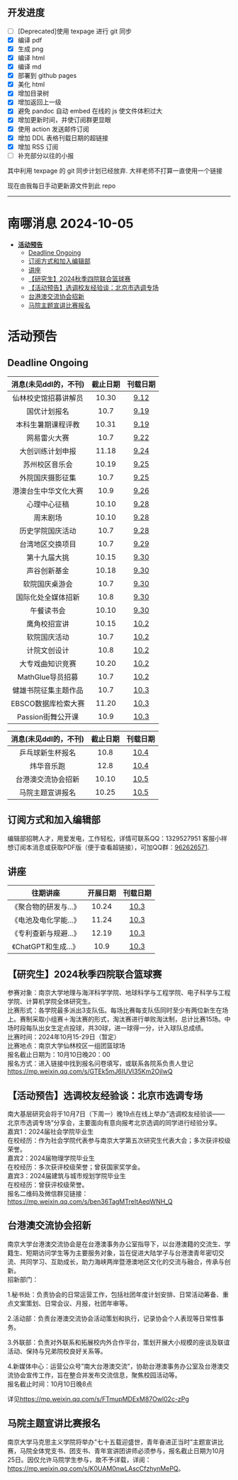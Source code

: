 ## 开发进度

- [ ] [Deprecated]使用 texpage 进行 git 同步
- [x] 编译 pdf
- [x] 生成 png
- [x] 编译 html
- [x] 编译 md
- [x] 部署到 github pages
- [x] 美化 html
- [x] 增加目录树
- [x] 增加返回上一级
- [x] 避免 pandoc 自动 embed 在线的 js 使文件体积过大
- [x] 增加更新时间，并使订阅群更显眼
- [x] 使用 action 发送邮件订阅
- [x] 增加 DDL 表格刊载日期的超链接
- [x] 增加 RSS 订阅
- [ ] 补充部分以往的小报

其中利用 texpage 的 git 同步计划已经放弃. 大祥老师不打算一直使用一个链接

现在由我每日手动更新源文件到此 repo

----
# 南哪消息 2024-10-05

-   <a href="#活动预告" id="toc-活动预告"><strong>活动预告</strong></a>
    -   <a href="#deadline-ongoing" id="toc-deadline-ongoing">Deadline
        Ongoing</a>
    -   <a href="#订阅方式和加入编辑部"
        id="toc-订阅方式和加入编辑部">订阅方式和加入编辑部</a>
    -   <a href="#讲座" id="toc-讲座">讲座</a>
    -   <a href="#研究生2024秋季四院联合篮球赛"
        id="toc-研究生2024秋季四院联合篮球赛">【研究生】2024秋季四院联合篮球赛</a>
    -   <a href="#活动预告选调校友经验谈北京市选调专场"
        id="toc-活动预告选调校友经验谈北京市选调专场">【活动预告】选调校友经验谈：北京市选调专场</a>
    -   <a href="#台港澳交流协会招新"
        id="toc-台港澳交流协会招新">台港澳交流协会招新</a>
    -   <a href="#马院主题宣讲比赛报名"
        id="toc-马院主题宣讲比赛报名">马院主题宣讲比赛报名</a>

# **活动预告**

## Deadline Ongoing

| 消息(未见ddl的，不刊) | 截止日期 |                     刊载日期                      |
|:---------------------:|:--------:|:-------------------------------------------------:|
| 仙林校史馆招募讲解员  |  10.30   | [9.12](https://nik-nul.github.io/news/2024-09-12) |
|     国优计划报名      |   10.7   | [9.19](https://nik-nul.github.io/news/2024-09-19) |
|  本科生暑期课程评教   |  10.31   | [9.19](https://nik-nul.github.io/news/2024-09-19) |
|     网易雷火大赛      |   10.7   | [9.22](https://nik-nul.github.io/news/2024-09-22) |
|   大创训练计划申报    |  11.18   | [9.24](https://nik-nul.github.io/news/2024-09-24) |
|    苏州校区音乐会     |  10.19   | [9.25](https://nik-nul.github.io/news/2024-09-25) |
|   外院国庆摄影征集    |   10.7   | [9.25](https://nik-nul.github.io/news/2024-09-25) |
| 港澳台生中华文化大赛  |   10.9   | [9.26](https://nik-nul.github.io/news/2024-09-26) |
|     心理中心征稿      |  10.10   | [9.28](https://nik-nul.github.io/news/2024-09-28) |
|       周末剧场        |  10.10   | [9.28](https://nik-nul.github.io/news/2024-09-28) |
|   历史学院国庆活动    |   10.7   | [9.28](https://nik-nul.github.io/news/2024-09-28) |
|   台湾地区交换项目    |   10.7   | [9.29](https://nik-nul.github.io/news/2024-09-29) |
|     第十九届大挑      |  10.15   | [9.30](https://nik-nul.github.io/news/2024-09-30) |
|     声谷创新基金      |  10.18   | [9.30](https://nik-nul.github.io/news/2024-09-30) |
|    软院国庆桌游会     |   10.7   | [9.30](https://nik-nul.github.io/news/2024-09-30) |
|  国际化处全媒体招新   |   10.8   | [9.30](https://nik-nul.github.io/news/2024-09-30) |
|      午餐读书会       |  10.10   | [9.30](https://nik-nul.github.io/news/2024-09-30) |
|     鹰角校招宣讲      |  10.15   | [10.2](https://nik-nul.github.io/news/2024-10-02) |
|     软院国庆活动      |   10.7   | [10.2](https://nik-nul.github.io/news/2024-10-02) |
|     计院文创设计      |   10.8   | [10.2](https://nik-nul.github.io/news/2024-10-02) |
|   大专戏曲知识竞赛    |  10.20   | [10.2](https://nik-nul.github.io/news/2024-10-02) |
|   MathGlue导员招募    |   10.7   | [10.2](https://nik-nul.github.io/news/2024-10-02) |
| 健雄书院征集主题作品  |   10.7   | [10.3](https://nik-nul.github.io/news/2024-10-03) |
|  EBSCO数据库检索大赛  |  11.20   | [10.3](https://nik-nul.github.io/news/2024-10-03) |
|   Passion街舞公开课   |   10.9   | [10.3](https://nik-nul.github.io/news/2024-10-03) |

| 消息(未见ddl的，不刊) | 截止日期 |                     刊载日期                      |
|:---------------------:|:--------:|:-------------------------------------------------:|
|   乒乓球新生杯报名    |   10.8   | [10.4](https://nik-nul.github.io/news/2024-10-04) |
|      炜华音乐跑       |   12.8   | [10.4](https://nik-nul.github.io/news/2024-10-04) |
|  台港澳交流协会招新   |  10.10   | [10.5](https://nik-nul.github.io/news/2024-10-05) |
|   马院主题宣讲报名    |  10.25   | [10.5](https://nik-nul.github.io/news/2024-10-05) |

## 订阅方式和加入编辑部

编辑部招聘人才，用爱发电，工作轻松，详情可联系QQ：1329527951 客服小祥  
想订阅本消息或获取PDF版（便于查看超链接），可加QQ群：[962626571](https://qm.qq.com/q/FGX1VYCrGS).

## 讲座

|       往期讲座        | 开展日期 |                     刊载日期                      |
|:---------------------:|:--------:|:-------------------------------------------------:|
| 《聚合物的研发与...》 |  10.24   | [10.3](https://nik-nul.github.io/news/2024-10-03) |
| 《电池及电化学能...》 |  11.24   | [10.3](https://nik-nul.github.io/news/2024-10-03) |
| 《专利查新与规避...》 |  12.19   | [10.3](https://nik-nul.github.io/news/2024-10-03) |
| 《ChatGPT和生成...》  |   10.9   | [10.3](https://nik-nul.github.io/news/2024-10-03) |

  
  

## 【研究生】2024秋季四院联合篮球赛

参赛对象：南京大学地理与海洋科学学院、地球科学与工程学院、电子科学与工程学院、计算机学院全体研究生。  
比赛形式：各学院最多派出3支队伍。每场比赛每支队伍同时至少有两位新生在场上。赛制采取小组赛＋淘汰赛的形式，淘汰赛进行单败淘汰制，总计比赛15场。中场时段每队出女生定点投球，共30球，进一球得一分，计入球队总成绩。  
比赛时间：2024年10月15-29日（暂定）  
比赛地点：南京大学仙林校区一组团篮球场  
报名截止日期为：10月10日晚20：00  
报名方式：进入链接中找到报名问卷填写，或联系各院系负责人登记<https://mp.weixin.qq.com/s/GTEk5mJ6IUVI35Km2OjIwQ>

## 【活动预告】选调校友经验谈：北京市选调专场

南大基层研究会将于10月7日（下周一）晚19点在线上举办”选调校友经验谈——北京市选调专场”分享会，主要面向有意向报考北京选调的同学进行经验分享。  
嘉宾1：2024届社会学院毕业生  
在校经历：作为社会学院代表参与南京大学第五次研究生代表大会；多次获评校级荣誉。  
嘉宾2：2024届物理学院毕业生  
在校经历：多次获评校级荣誉；曾获国家奖学金。  
嘉宾3：2024届建筑与城市规划学院毕业生  
在校经历：曾获评校级荣誉。  
报名二维码及微信群见链接：<https://mp.weixin.qq.com/s/ben36TagMTreItAeqWNH_Q>

## 台港澳交流协会招新

南京大学台港澳交流协会是在台港澳事务办公室指导下，以台港澳籍的交流生、学籍生、短期访问学生等为主要服务对象，旨在促进大陆学子与台港澳青年密切交流、共同学习、互助成长，助力海峡两岸暨港澳地区文化的交流与融合，传承与创新。  
招新部门：

1.秘书处：负责协会的日常运营工作，包括社团年度计划安排、日常活动筹备、重点文案策划、日常会议、月报，社团年审等。

2.活动部：负责台港澳交流协会活动策划和执行，记录协会个人表现等日常性事务。

3.外联部：负责对外联系和拓展校内外合作平台，策划开展大小规模的座谈及联谊活动、保持与兄弟院校良好关系等。

4.新媒体中心：运营公众号”南大台港澳交流”，协助台港澳事务办公室及台港澳交流协会宣传工作，旨在整合并发布交流信息，聚焦校园活动等。  
报名截止时间：10月10日晚8点

详见<https://mp.weixin.qq.com/s/FTmupMDExM87Owl02c-zPg>

## 马院主题宣讲比赛报名

南京大学马克思主义学院将举办”七十五载迎盛世，青年奋进正当时”主题宣讲比赛，马院全体党支书、团支书、青年宣讲团讲师必须参与，报名截止日期为10月25日。因仅允许马院学生参与，故不予详载，详阅：<https://mp.weixin.qq.com/s/K0UAM0nwLAscCfzhynMePQ>。
